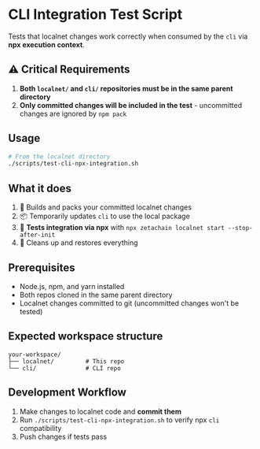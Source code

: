 # CLI Integration Test Script

Tests that localnet changes work correctly when consumed by the `cli` via **npx execution context**.

## ⚠️ Critical Requirements

1. **Both `localnet/` and `cli/` repositories must be in the same parent directory**
2. **Only committed changes will be included in the test** - uncommitted changes are ignored by `npm pack`

## Usage

```bash
# From the localnet directory
./scripts/test-cli-npx-integration.sh
```

## What it does

1. 🔨 Builds and packs your committed localnet changes  
2. 📦 Temporarily updates `cli` to use the local package
3. 🧪 **Tests integration via npx** with `npx zetachain localnet start --stop-after-init`
4. 🧹 Cleans up and restores everything

## Prerequisites

- Node.js, npm, and yarn installed
- Both repos cloned in the same parent directory
- Localnet changes committed to git (uncommitted changes won't be tested)

## Expected workspace structure

```text
your-workspace/
├── localnet/         # This repo
└── cli/              # CLI repo  
```

## Development Workflow

1. Make changes to localnet code and **commit them**
2. Run `./scripts/test-cli-npx-integration.sh` to verify npx `cli` compatibility
3. Push changes if tests pass